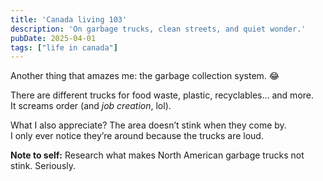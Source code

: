 ```yaml
---
title: 'Canada living 103'
description: 'On garbage trucks, clean streets, and quiet wonder.'
pubDate: 2025-04-01
tags: ["life in canada"]
---
```


Another thing that amazes me: the garbage collection system. 😂

There are different trucks for food waste, plastic, recyclables… and more.  
It screams order (and *job creation*, lol).

What I also appreciate? The area doesn’t stink when they come by.  
I only ever notice they’re around because the trucks are loud.

**Note to self:** Research what makes North American garbage trucks not stink. Seriously.
